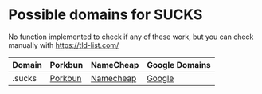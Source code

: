 # Possible domains for SUCKS

No function implemented to check if any of these work, but you can check manually with https://tld-list.com/

| Domain | Porkbun | NameCheap | Google Domains |
|---|---|---|---|
| .sucks | [Porkbun](https://porkbun.com/checkout/search?prb=e814663da1&tlds=&idnLanguage=&search=search&q=.sucks) | [Namecheap](https://www.namecheap.com/domains/registration/results/?domain=.sucks) | [Google](https://domains.google.com/registrar/search?searchTerm=.sucks) |
